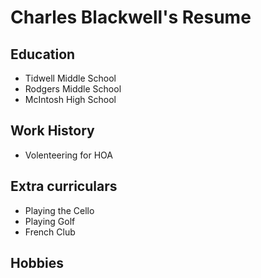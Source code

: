 # Charles Blackwell's Resume

## Education 
- Tidwell Middle School
- Rodgers Middle School
- McIntosh High School

## Work History
- Volenteering for HOA

## Extra curriculars
- Playing the Cello
- Playing Golf
- French Club

## Hobbies
